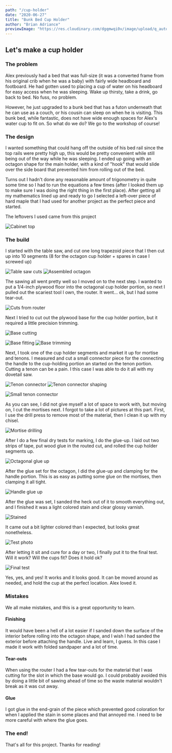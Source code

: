 ```yaml
---
path: "/cup-holder"
date: "2020-06-27"
title: "Bunk Bed Cup Holder"
author: "Brian Adriance"
previewImage: "https://res.cloudinary.com/dgqmwqi0v/image/upload/q_auto,f_auto,w_800/blog-posts/cup-holder/IMG_6700_tdfw8t"
---
```


## Let's make a cup holder

### The problem
Alex previously had a bed that was full-size (it was a converted frame from his original crib when he was a baby) with fairly wide headboard and footboard.
He had gotten used to placing a cup of water on his headboard for easy access when he was sleeping. Wake up thirsty, take a drink, go back to bed. No fuss,
no problem.

However, he just upgraded to a bunk bed that has a futon underneath that he can use as a couch, or his cousin can sleep on when he is visiting. This bunk 
bed, while fantastic, does not have wide enough spaces for Alex's water cup to fit on. So what do we do? We go to the workshop of course!

### The design

I wanted something that could hang off the outside of his bed rail since the top rails were pretty high up, this would be pretty convenient while still being
out of the way while he was sleeping. I ended up going with an octagon shape for the main holder, with a kind of "hook" that would slide over the side board
that prevented him from rolling out of the bed.

Turns out I hadn't done any reasonable amount of trigonometry in quite some time so I had to run the equations a few times (after I looked them up to make sure
I was doing the right thing in the first place). After getting all my mathematics lined up and ready to go I selected a left-over piece of hard maple that I 
had used for another project as the perfect piece and started.

The leftovers I used came from this project

![Cabinet top](https://res.cloudinary.com/dgqmwqi0v/image/upload/q_auto,f_auto,w_800/blog-posts/cup-holder/IMG-6432_eyypyx)

### The build
I started with the table saw, and cut one long trapezoid piece that I then cut up into 10 segments (8 for the octagon cup holder + spares in case I screwed up)

![Table saw cuts](https://res.cloudinary.com/dgqmwqi0v/image/upload/q_auto,f_auto,w_400/blog-posts/cup-holder/IMG_6648_h4ypco)
![Assembled octagon](https://res.cloudinary.com/dgqmwqi0v/image/upload/q_auto,f_auto,h_400/blog-posts/cup-holder/IMG_6651_uakdkv)

The sawing all went pretty well so I moved on to the next step. I wanted to put a 1/4-inch plywood floor into the octagonal cup holder portion, so next I pulled
out the scariest tool I own, the router. It went... ok, but I had some tear-out.

![Cuts from router](https://res.cloudinary.com/dgqmwqi0v/image/upload/q_auto,f_auto,w_800/blog-posts/cup-holder/IMG_6674_p2jnie)

Next I tried to cut out the plywood base for the cup holder portion, but it required a little precision trimming.

![Base cutting](https://res.cloudinary.com/dgqmwqi0v/image/upload/q_auto,f_auto,w_800/blog-posts/cup-holder/IMG_6678_jkjn4s)

![Base fitting](https://res.cloudinary.com/dgqmwqi0v/image/upload/q_auto,f_auto,w_400/blog-posts/cup-holder/IMG_6677_pz7vgb)
![Base trimming](https://res.cloudinary.com/dgqmwqi0v/image/upload/q_auto,f_auto,w_400/blog-posts/cup-holder/IMG_6680_rwkoqf)

Next, I took one of the cup holder segments and market it up for mortise and tenons. I measured and cut a small connector piece for the connecting the handle
to the cup-holding portion an started on the tenon portion. Cutting a tenon can be a pain. I this case I was able to do it all with my dovetail saw.

![Tenon connector](https://res.cloudinary.com/dgqmwqi0v/image/upload/q_auto,f_auto,w_400/blog-posts/cup-holder/IMG_6655_sx749g)
![Tenon connector shaping](https://res.cloudinary.com/dgqmwqi0v/image/upload/q_auto,f_auto,w_400/blog-posts/cup-holder/IMG_6656_zpkz1f)

![Small tenon connector](https://res.cloudinary.com/dgqmwqi0v/image/upload/q_auto,f_auto,w_800/blog-posts/cup-holder/IMG_6698_iovmgr)

As you can see, I did not give myself a lot of space to work with, but moving on, I cut the mortises next. I forgot to take a lot of pictures at this part.
First, I use the drill press to remove most of the material, then I clean it up with my chisel. 

![Mortise drilling](https://res.cloudinary.com/dgqmwqi0v/image/upload/q_auto,f_auto,w_800/blog-posts/cup-holder/IMG_6657_qhfsom)

After I do a few final dry tests for marking, I do the glue-up. I laid out two strips of tape, put wood glue in the routed cut, and
rolled the cup holder segments up.

![Octagonal glue up](https://res.cloudinary.com/dgqmwqi0v/image/upload/q_auto,f_auto,w_800/blog-posts/cup-holder/IMG_6682_awhwos)

After the glue set for the octagon, I did the glue-up and clamping for the handle portion. This is as easy as putting some glue on the mortises, then clamping it all tight.

![Handle glue up](https://res.cloudinary.com/dgqmwqi0v/image/upload/q_auto,f_auto,w_800/blog-posts/cup-holder/IMG_6700_tdfw8t)

After the glue was set, I sanded the heck out of it to smooth everything out, and I finished it was a light colored stain and clear glossy varnish.

![Stained](https://res.cloudinary.com/dgqmwqi0v/image/upload/q_auto,f_auto,w_800/blog-posts/cup-holder/IMG_6707_jpvvmx)

It came out a bit lighter colored than I expected, but looks great nonetheless.

![Test photo](https://res.cloudinary.com/dgqmwqi0v/image/upload/q_auto,f_auto,w_800/blog-posts/cup-holder/IMG_6728_yxzwf3)

After letting it sit and cure for a day or two, I finally put it to the final test. Will it work? Will the cups fit? Does it hold ok?

![Final test](https://res.cloudinary.com/dgqmwqi0v/image/upload/q_auto,f_auto,w_800/blog-posts/cup-holder/IMG_6729_pe2urh)

Yes, yes, and yes! It works and it looks good. It can be moved around as needed, and hold the cup at the perfect location. Alex loved it.

### Mistakes
We all make mistakes, and this is a great opportunity to learn.

#### Finishing
It would have been a hell of a lot easier if I sanded down the surface of the interior before rolling into the octagon shape, and I wish I had sanded the exterior before
attaching the handle. Live and learn, I guess. In this case I made it work with folded sandpaper and a lot of time.

#### Tear-outs
When using the router I had a few tear-outs for the material that I was cutting for the slot in which the base would go. I could probably avoided this by doing a little
bit of sawing ahead of time so the waste material wouldn't break as it was cut away.

#### Glue
I got glue in the end-grain of the piece which prevented good coloration for when I applied the stain in some places and that annoyed me. I need to be more careful with where
the glue goes.

### The end!
That's all for this project. Thanks for reading!
